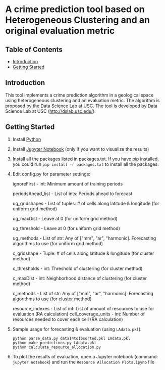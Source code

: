 # A crime prediction tool based on Heterogeneous Clustering and an original evaluation metric


## Table of Contents
- [Introduction](#introduction)
- [Getting Started](#getting-started)


## Introduction

This tool implements a crime prediction algorithm in a geological space using heterogeneous clustering and an evaluation metric. The algorithm is proposed by the Data Science Lab at USC. The tool is developed by Data Science Lab at USC (http://dslab.usc.edu/).


## Getting Started

1. Install [Python]()
2. Install [Jupyter Notebook](http://jupyter.org/install) (only if you want to visualize the results)
3. Install all the packages listed in packages.txt. If you have [pip](https://pypi.org/project/pip/) installed, you could run `pip install -r packages.txt` to install all the packages.
4. Edit config.py for parameter settings:

    ignoreFirst - int: Minimum amount of training periods

    periodsAhead_list - List of ints: Periods ahead to forecast

    ug_gridshapes - List of tuples: # of cells along latitude & longitude (for uniform grid method)

    ug_maxDist - Leave at 0 (for uniform grid method)

    ug_threshold - Leave at 0 (for uniform grid method)

    ug_methods - List of str: Any of ["mm", "ar", "harmonic]. Forecasting algorithms to use (for uniform grid method)

    c_gridshape - Tuple: # of cells along latitude & longitude (for cluster method)

    c_thresholds - int: Threshold of clustering (for cluster method)

    c_maxDist - int: Neighborhood distance of clustering (for cluster method)

    c_methods - List of str: Any of ["mm", "ar", "harmonic]. Forecasting algorithms to use (for cluster method)

    resource_indexes - List of int: List of amount of  resources to use for evaluation (RA calculation)
    cell_coverage_units - int: Number of resources needed to cover each cell (RA calculation)
5. Sample usage for forecasting & evaluation (using `LAdata.pkl`):

    ```
    python parse_data.py data14to16sorted.pkl LAdata.pkl
    python make_predictions.py LAdata.pkl
    python calculate_resource_allocation.py
    ````


6. To plot the results of evaluation, open a Jupyter notebook (command: `jupyter notebook`) and run the `Resource Allocation Plots.ipynb` file



